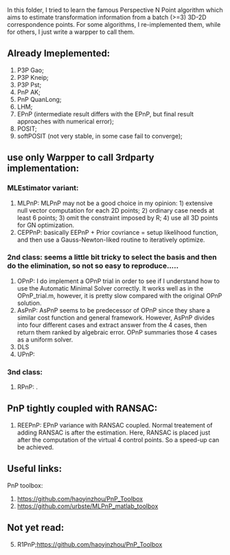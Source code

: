 In this folder, I tried to learn the famous Perspective N Point algorithm which aims to estimate transformation information from a batch (>=3) 3D-2D correspondence points.
For some algorithms, I re-implemented them, while for others, I just write a warpper to call them.

## Already Imeplemented:
1. P3P Gao;
2. P3P Kneip;
3. P3P Pst;
4. PnP AK;
5. PnP QuanLong;
6. LHM;
7. EPnP (intermediate result differs with the EPnP, but final result approaches with numerical error);
8. POSIT;
9. softPOSIT (not very stable, in some case fail to converge);

## use only Warpper to call 3rdparty implementation:
### MLEstimator variant:
1. MLPnP: MLPnP may not be a good choice in my opinion: 1) extensive null vector computation for each 2D points; 2) ordinary case needs at least 6 points; 3) omit the constraint imposed by R; 4) use all 3D points for GN optimization.
2. CEPPnP: basically EEPnP + Prior covriance = setup likelihood function, and then use a Gauss-Newton-liked routine to iteratively optimize.
### 2nd class: seems a little bit tricky to select the basis and then do the elimination, so not so easy to reproduce.....
1. OPnP: I do implement a OPnP trial in order to see if I understand how to use the Automatic Minimal Solver correctly. It works well as in the OPnP_trial.m, however, it is pretty slow compared with the original OPnP solution. 
2. AsPnP: AsPnP seems to be predecessor of OPnP since they share a similar cost function and general framework. However, AsPnP divides into four different cases and extract answer from the 4 cases, then return them ranked by algebraic error. OPnP summaries those 4 cases as a uniform solver.
3. DLS
4. UPnP: 
### 3nd class: 
1. RPnP: .

## PnP tightly coupled with RANSAC:
1. REEPnP: EPnP variance with RANSAC coupled. Normal treatement of adding RANSAC is after the estimation. Here, RANSAC is placed just after the computation of the virtual 4 control points. So a speed-up can be achieved.


## Useful links:
PnP toolbox: 
1. https://github.com/haoyinzhou/PnP_Toolbox
2. https://github.com/urbste/MLPnP_matlab_toolbox

## Not yet read:
5. R1PnP;https://github.com/haoyinzhou/PnP_Toolbox

